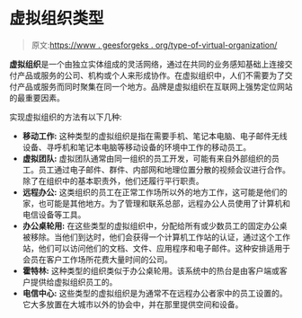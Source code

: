 # 虚拟组织类型

> 原文:[https://www . geesforgeks . org/type-of-virtual-organization/](https://www.geeksforgeeks.org/types-of-virtual-organization/)

**虚拟组织**是一个由独立实体组成的灵活网络，通过在共同的业务感知基础上连接交付产品或服务的公司、机构或个人来形成协作。在虚拟组织中，人们不需要为了交付产品或服务而同时聚集在同一个地方。品牌是虚拟组织在互联网上强势定位网站的最重要因素。

实现虚拟组织的方法有以下几种:

*   **移动工作:**
    这种类型的虚拟组织是指在需要手机、笔记本电脑、电子邮件无线设备、寻呼机和笔记本电脑等移动设备的环境中工作的移动员工。
*   **虚拟团队:**
    虚拟团队通常由同一组织的员工开发，可能有来自外部组织的员工。员工通过电子邮件、群件、内部网和地理位置分散的视频会议进行合作。除了在组织中的基本职责外，他们还履行平行职责。
*   **远程办公:**
    这类组织的员工在正常工作场所以外的地方工作，这可能是他们的家，也可能是其他地方。为了管理和联系总部，远程办公人员使用了计算机和电信设备等工具。
*   **办公桌轮用:**
    在这些类型的虚拟组织中，分配给所有或少数员工的固定办公桌被移除。当他们到达时，他们会获得一个计算机工作站的认证，通过这个工作站，他们可以访问他们的文档、文件、应用程序和电子邮件。这种安排适用于会员在客户工作场所花费大量时间的公司。
*   **霍特林:**
    这种类型的组织类似于办公桌轮用。该系统中的热台是由客户端或客户提供给虚拟组织员工的。
*   **电信中心:**
    这些类型的虚拟组织是为通常不在远程办公者家中的员工设置的。它大多放置在大城市以外的协会中，并在那里提供空间和设备。